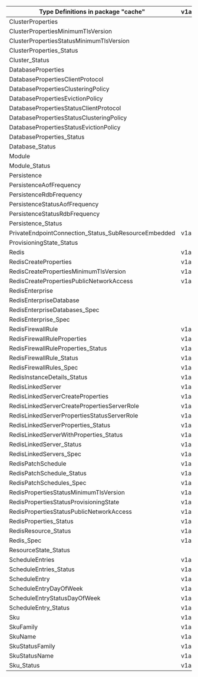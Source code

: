 | Type Definitions in package "cache"                  | v1alpha1api20201201 | v1alpha1api20210301 | v1beta20201201 | v1beta20210301 |
|------------------------------------------------------|---------------------|---------------------|----------------|----------------|
| ClusterProperties                                    |                     | v1alpha1api20210301 |                | v1beta20210301 |
| ClusterPropertiesMinimumTlsVersion                   |                     | v1alpha1api20210301 |                | v1beta20210301 |
| ClusterPropertiesStatusMinimumTlsVersion             |                     | v1alpha1api20210301 |                | v1beta20210301 |
| ClusterProperties_Status                             |                     | v1alpha1api20210301 |                | v1beta20210301 |
| Cluster_Status                                       |                     | v1alpha1api20210301 |                | v1beta20210301 |
| DatabaseProperties                                   |                     | v1alpha1api20210301 |                | v1beta20210301 |
| DatabasePropertiesClientProtocol                     |                     | v1alpha1api20210301 |                | v1beta20210301 |
| DatabasePropertiesClusteringPolicy                   |                     | v1alpha1api20210301 |                | v1beta20210301 |
| DatabasePropertiesEvictionPolicy                     |                     | v1alpha1api20210301 |                | v1beta20210301 |
| DatabasePropertiesStatusClientProtocol               |                     | v1alpha1api20210301 |                | v1beta20210301 |
| DatabasePropertiesStatusClusteringPolicy             |                     | v1alpha1api20210301 |                | v1beta20210301 |
| DatabasePropertiesStatusEvictionPolicy               |                     | v1alpha1api20210301 |                | v1beta20210301 |
| DatabaseProperties_Status                            |                     | v1alpha1api20210301 |                | v1beta20210301 |
| Database_Status                                      |                     | v1alpha1api20210301 |                | v1beta20210301 |
| Module                                               |                     | v1alpha1api20210301 |                | v1beta20210301 |
| Module_Status                                        |                     | v1alpha1api20210301 |                | v1beta20210301 |
| Persistence                                          |                     | v1alpha1api20210301 |                | v1beta20210301 |
| PersistenceAofFrequency                              |                     | v1alpha1api20210301 |                | v1beta20210301 |
| PersistenceRdbFrequency                              |                     | v1alpha1api20210301 |                | v1beta20210301 |
| PersistenceStatusAofFrequency                        |                     | v1alpha1api20210301 |                | v1beta20210301 |
| PersistenceStatusRdbFrequency                        |                     | v1alpha1api20210301 |                | v1beta20210301 |
| Persistence_Status                                   |                     | v1alpha1api20210301 |                | v1beta20210301 |
| PrivateEndpointConnection_Status_SubResourceEmbedded | v1alpha1api20201201 | v1alpha1api20210301 | v1beta20201201 | v1beta20210301 |
| ProvisioningState_Status                             |                     | v1alpha1api20210301 |                | v1beta20210301 |
| Redis                                                | v1alpha1api20201201 |                     | v1beta20201201 |                |
| RedisCreateProperties                                | v1alpha1api20201201 |                     | v1beta20201201 |                |
| RedisCreatePropertiesMinimumTlsVersion               | v1alpha1api20201201 |                     | v1beta20201201 |                |
| RedisCreatePropertiesPublicNetworkAccess             | v1alpha1api20201201 |                     | v1beta20201201 |                |
| RedisEnterprise                                      |                     | v1alpha1api20210301 |                | v1beta20210301 |
| RedisEnterpriseDatabase                              |                     | v1alpha1api20210301 |                | v1beta20210301 |
| RedisEnterpriseDatabases_Spec                        |                     | v1alpha1api20210301 |                | v1beta20210301 |
| RedisEnterprise_Spec                                 |                     | v1alpha1api20210301 |                | v1beta20210301 |
| RedisFirewallRule                                    | v1alpha1api20201201 |                     | v1beta20201201 |                |
| RedisFirewallRuleProperties                          | v1alpha1api20201201 |                     | v1beta20201201 |                |
| RedisFirewallRuleProperties_Status                   | v1alpha1api20201201 |                     | v1beta20201201 |                |
| RedisFirewallRule_Status                             | v1alpha1api20201201 |                     | v1beta20201201 |                |
| RedisFirewallRules_Spec                              | v1alpha1api20201201 |                     | v1beta20201201 |                |
| RedisInstanceDetails_Status                          | v1alpha1api20201201 |                     | v1beta20201201 |                |
| RedisLinkedServer                                    | v1alpha1api20201201 |                     | v1beta20201201 |                |
| RedisLinkedServerCreateProperties                    | v1alpha1api20201201 |                     | v1beta20201201 |                |
| RedisLinkedServerCreatePropertiesServerRole          | v1alpha1api20201201 |                     | v1beta20201201 |                |
| RedisLinkedServerPropertiesStatusServerRole          | v1alpha1api20201201 |                     | v1beta20201201 |                |
| RedisLinkedServerProperties_Status                   | v1alpha1api20201201 |                     | v1beta20201201 |                |
| RedisLinkedServerWithProperties_Status               | v1alpha1api20201201 |                     | v1beta20201201 |                |
| RedisLinkedServer_Status                             | v1alpha1api20201201 |                     | v1beta20201201 |                |
| RedisLinkedServers_Spec                              | v1alpha1api20201201 |                     | v1beta20201201 |                |
| RedisPatchSchedule                                   | v1alpha1api20201201 |                     | v1beta20201201 |                |
| RedisPatchSchedule_Status                            | v1alpha1api20201201 |                     | v1beta20201201 |                |
| RedisPatchSchedules_Spec                             | v1alpha1api20201201 |                     | v1beta20201201 |                |
| RedisPropertiesStatusMinimumTlsVersion               | v1alpha1api20201201 |                     | v1beta20201201 |                |
| RedisPropertiesStatusProvisioningState               | v1alpha1api20201201 |                     | v1beta20201201 |                |
| RedisPropertiesStatusPublicNetworkAccess             | v1alpha1api20201201 |                     | v1beta20201201 |                |
| RedisProperties_Status                               | v1alpha1api20201201 |                     | v1beta20201201 |                |
| RedisResource_Status                                 | v1alpha1api20201201 |                     | v1beta20201201 |                |
| Redis_Spec                                           | v1alpha1api20201201 |                     | v1beta20201201 |                |
| ResourceState_Status                                 |                     | v1alpha1api20210301 |                | v1beta20210301 |
| ScheduleEntries                                      | v1alpha1api20201201 |                     | v1beta20201201 |                |
| ScheduleEntries_Status                               | v1alpha1api20201201 |                     | v1beta20201201 |                |
| ScheduleEntry                                        | v1alpha1api20201201 |                     | v1beta20201201 |                |
| ScheduleEntryDayOfWeek                               | v1alpha1api20201201 |                     | v1beta20201201 |                |
| ScheduleEntryStatusDayOfWeek                         | v1alpha1api20201201 |                     | v1beta20201201 |                |
| ScheduleEntry_Status                                 | v1alpha1api20201201 |                     | v1beta20201201 |                |
| Sku                                                  | v1alpha1api20201201 | v1alpha1api20210301 | v1beta20201201 | v1beta20210301 |
| SkuFamily                                            | v1alpha1api20201201 |                     | v1beta20201201 |                |
| SkuName                                              | v1alpha1api20201201 | v1alpha1api20210301 | v1beta20201201 | v1beta20210301 |
| SkuStatusFamily                                      | v1alpha1api20201201 |                     | v1beta20201201 |                |
| SkuStatusName                                        | v1alpha1api20201201 | v1alpha1api20210301 | v1beta20201201 | v1beta20210301 |
| Sku_Status                                           | v1alpha1api20201201 | v1alpha1api20210301 | v1beta20201201 | v1beta20210301 |
